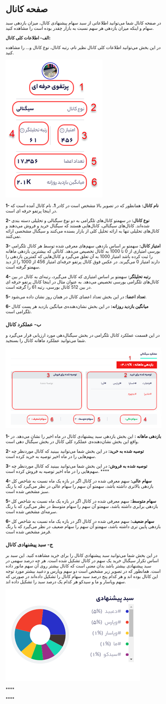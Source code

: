 # صفحه کانال

در صفحه کانال شما می‌توانید اطلاعاتی از سبد سهام پیشنهادی کانال، میزان بازدهی سبد سهام و اینکه میزان بازدهی هر سهم نسبت به بازار چقدر بوده است را مشاهده کنید.

**الف- اطلاعات کلی کانال:**

در این بخش می‌توانید اطلاعات کلی کانال نظیر نام، رتبه کانال، نوع کانال و... را مشاهده کنید.

![](../.gitbook/assets/sfhh-kanal.png)

**1- نام کانال:** همانطور که در تصویر بالا مشخص است در کادر **1**، نام کانال آمده است که در اینجا پرتفو حرفه ای است.

**2- نوع کانال:** در سهمتو کانال‌های تلگرامی به دو نوع سیگنالی و تحلیلی دسته بندی شده‌اند. کانال‌های سیگنالی، کانال‌هایی هستند که سیگنال خرید و فروش می‌دهند و کانال‌های تحلیلی تنها به ارائه تحلیل کلی از بازار بسنده می‌کنند و سیگنال مشخصی ارائه نمی‌کنند.

**3- امتیاز کانال:** سهمتو بر اساس بازدهی سهم‌های معرفی شده توسط هر کانال تلگرامی بورسی امتیازی از 0 تا 1000 به کانال تخصیص می‌دهد. کانالی که بیشترین بازدهی ماهانه را ثبت کرده باشد امتیاز 1000 به آن تعلق می‌گیرد و کانال‌هایی که کمترین بازدهی را دارند امتیاز 0 می‌گیرند. در عکس فوق کانال پرتفو حرفه‌ای امتیاز 456 از 1000 را از دید سهمتو گرفته است.

**4- رتبه تحلیلگر:** سهمتو بر اساس امتیازی که کانال می‌گیرد، رتبه‌ای به کانال در بین کانال‌های تلگرامی بورسی تخصیص می‌دهد. به عنوان مثال در اینجا کانال پرتفو حرفه ای در بین 512 کانال بورسی، رتبه 61 را گرفته است.

**5- تعداد اعضا:** در این بخش تعداد اعضای کانال در همان روز نشان داده می‌شود. 

**6- میانگین بازدید روزانه:** در این بخش نشان‌دهنده‌ی میانگین بازدید هر پست کانال تلگرامی است. 

### ب- عملکرد کانال

در این قسمت عملکرد کانال تلگرامی در بخش سیگنال‌دهی مورد ارزیابی قرار می‌گیرد و شما می‌توانید عملکرد ماهانه کانال را بسنجید.

![](../.gitbook/assets/amlkrd-sygnaly.png)

**1- بازدهی ماهانه :** این بخش بازدهی سبد پبشنهادی کانال در ماه اخیر را نشان می‌دهد. در واقع این بخش نشان‌دهنده‌ی عملکرد کلی کانال در بخش سیگنال دهی است.

**2- توصیه شده به خرید:** در این بخش شما می‌توانید ببینید که کانال موردنظر چه سهم‌هایی را در ماه اخیر توصیه به خرید کرده است. 

**3- توصیه شده به فروش:** در این بخش شما می‌توانید ببینید که کانال موردنظر چه سهم‌هایی را در ماه اخیر توصیه به فروش کرده است. ****

**4- سهام عالی:** سهم معرفی شده در کانال اگر در بازه یک ماه نسبت به شاخص کل بازدهی بالاتری داشته باشد، سهمتو آن سهم را سهام عالی در نظر می‌گیرد که با رنگ سبز مشخص شده است.

**5- سهام متوسط:** سهم معرفی شده در کانال اگر در بازه یک ماه نسبت به شاخص کل بازدهی برابری داشته باشد، سهمتو آن سهم را سهام متوسط در نظر می‌گیرد که با رنگ سرمه‌ای مشخص شده است.

**6- سهام ضعیف:** سهم معرفی شده در کانال اگر در بازه یک ماه نسبت به شاخص کل بازدهی پایین تری داشته باشد، سهمتو آن سهم را سهام ضعیف در نظر می‌گیرد که با رنگ قرمز مشخص شده است.

### ج- سبد پیشنهادی کانال

در این بخش شما می‌توانید سبد پیشنهادی کانال را برای خرید مشاهده کنید. این سبد بر اساس تکرار سیگنال خرید یک سهم در کانال تشکیل شده است. هر چه درصد سهمی در سبد پیشنهادی بیشتر باشد بدان معنی است که کانال بیشتر روی آن سهم مانور داده است. همانطور که در تصویر زیر مشخص است دو سهم وپارس و دعبید بیشتر مورد توجه این کانال بوده اند و هر کدام پنج درصد سبد سهام کانال را تشکیل داده‌اند در صورتی که سهم وپاسار و ما و سیدکو هر کدام یک درصد سبد را تشکیل داده اند. 

![](../.gitbook/assets/sbd-kanal.png)









\*\*\*\*

\*\*\*\*

